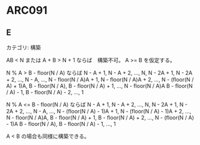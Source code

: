 # ARC091

## E
カテゴリ: 構築

AB < N または A + B > N + 1 ならば　構築不可。
A >= B を仮定する。

N % A  > B - floor(N / A) ならば
N - A + 1, N - A + 2, ..., N,
N - 2A + 1, N - 2A + 2, ..., N - A,
...,
N - floor(N / A)A + 1, N - floor(N / A)A + 2, ..., N - (floor(N / A) + 1)A,
B - floor(N / A), B - floor(N / A) + 1, ..., N - floor(N / A)A
B - floor(N / A) - 1, B - floor(N / A) - 2, ..., 1

N % A <= B - floor(N / A) ならば
N - A + 1, N - A + 2, ..., N,
N - 2A + 1, N - 2A + 2, ..., N - A,
...,
N - (floor(N / A) - 1)A + 1, N - (floor(N / A) - 1)A + 2, ..., N - floor(N / A)A,
B - floor(N / A) + 1, B - floor(N / A) + 2, ..., N - (floor(N / A) - 1)A
B - floor(N / A), B - floor(N / A) - 1, ..., 1

A < B の場合も同様に構築できる。
